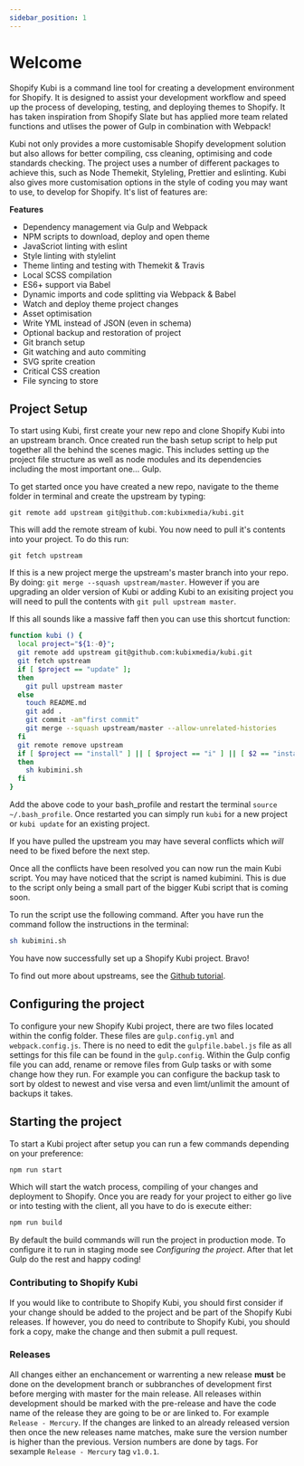 ```yaml
---
sidebar_position: 1
---
```


# Welcome

Shopify Kubi is a command line tool for creating a development environment for Shopify. It is designed to assist your development workflow and speed up the process of developing, testing, and deploying themes to Shopify. It has taken inspiration from Shopify Slate but has applied more team related functions and utlises the power of Gulp in combination with Webpack!

Kubi not only provides a more customisable Shopify development solution but also allows for better compiling, css cleaning, optimising and code standards checking. The project uses a number of different packages to achieve this, such as Node Themekit, Styleling, Prettier and eslinting. Kubi also gives more customisation options in the style of coding you may want to use, to develop for Shopify. It's list of features are:

**Features**

-   Dependency management via Gulp and Webpack
-   NPM scripts to download, deploy and open theme
-   JavaScriot linting with eslint
-   Style linting with stylelint
-   Theme linting and testing with Themekit & Travis
-   Local SCSS compilation
-   ES6+ support via Babel
-   Dynamic imports and code splitting via Webpack & Babel
-   Watch and deploy theme project changes
-   Asset optimisation
-   Write YML instead of JSON (even in schema)
-   Optional backup and restoration of project
-   Git branch setup
-   Git watching and auto commiting
-   SVG sprite creation
-   Critical CSS creation
-   File syncing to store

## Project Setup

To start using Kubi, first create your new repo and clone Shopify Kubi into an upstream branch. Once created run the bash setup script to help put together all the behind the scenes magic. This includes setting up the project file structure as well as node modules and its dependencies including the most important one&hellip; Gulp.

To get started once you have created a new repo, navigate to the theme folder in terminal and create the upstream by typing:

`git remote add upstream git@github.com:kubixmedia/kubi.git`

This will add the remote stream of kubi. You now need to pull it's contents into your project. To do this run:

`git fetch upstream`

If this is a new project merge the upstream's master branch into your repo. By doing: `git merge --squash upstream/master`. However if you are upgrading an older version of Kubi or adding Kubi to an exisiting project you will need to pull the contents with `git pull upstream master`.

If this all sounds like a massive faff then you can use this shortcut function:

```bash
function kubi () {
  local project="${1:-0}";
  git remote add upstream git@github.com:kubixmedia/kubi.git
  git fetch upstream
  if [ $project == "update" ];
  then
    git pull upstream master
  else
    touch README.md
    git add .
    git commit -am"first commit"
    git merge --squash upstream/master --allow-unrelated-histories
  fi
  git remote remove upstream
  if [ $project == "install" ] || [ $project == "i" ] || [ $2 == "install" ] || [ $2 == "i" ];
  then
    sh kubimini.sh
  fi
}
```

Add the above code to your bash_profile and restart the terminal `source ~/.bash_profile`. Once restarted you can simply run `kubi` for a new project or `kubi update` for an existing project.

If you have pulled the upstream you may have several conflicts which _will_ need to be fixed before the next step.

Once all the conflicts have been resolved you can now run the main Kubi script. You may have noticed that the script is named kubimini. This is due to the script only being a small part of the bigger Kubi script that is coming soon.

To run the script use the following command. After you have run the command follow the instructions in the terminal:

```bash
sh kubimini.sh
```

You have now successfully set up a Shopify Kubi project. Bravo!

To find out more about upstreams, see the [Github tutorial](https://help.github.com/articles/fork-a-repo/).

## Configuring the project

To configure your new Shopify Kubi project, there are two files located within the config folder. These files are `gulp.config.yml` and `webpack.config.js`. There is no need to edit the `gulpfile.babel.js` file as all settings for this file can be found in the `gulp.config`. Within the Gulp config file you can add, rename or remove files from Gulp tasks or with some change how they run. For example you can configure the backup task to sort by oldest to newest and vise versa and even limt/unlimit the amount of backups it takes.

## Starting the project

To start a Kubi project after setup you can run a few commands depending on your preference:

```bash npm2yarn
npm run start
```

Which will start the watch process, compiling of your changes and deployment to Shopify. Once you are ready for your project to either go live or into testing with the client, all you have to do is execute either:

```bash npm2yarn
npm run build
```

By default the build commands will run the project in production mode. To configure it to run in staging mode see _Configuring the project_. After that let Gulp do the rest and happy coding!

### Contributing to Shopify Kubi

If you would like to contribute to Shopify Kubi, you should first consider if your change should be added to the project and be part of the Shopify Kubi releases. If however, you do need to contribute to Shopify Kubi, you should fork a copy, make the change and then submit a pull request.

### Releases

All changes either an enchancement or warrenting a new release **must** be done on the development branch or subbranches of development first before merging with master for the main release. All releases within development should be marked with the pre-release and have the code name of the release they are going to be or are linked to. For example `Release - Mercury`. If the changes are linked to an already released version then once the new releases name matches, make sure the version number is higher than the previous. Version numbers are done by tags. For sexample `Release - Mercury` tag `v1.0.1`.
